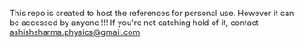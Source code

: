 This repo is created to host the references for personal use. However it can be accessed by anyone !!!
If you're not catching hold of it, contact <ashishsharma.physics@gmail.com>
